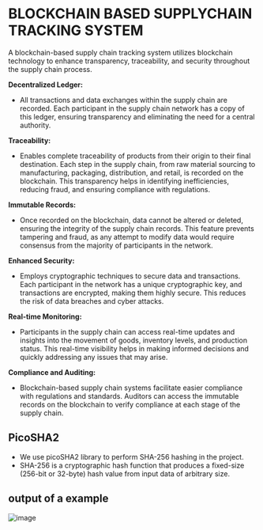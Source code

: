 # BLOCKCHAIN BASED SUPPLYCHAIN TRACKING SYSTEM

A blockchain-based supply chain tracking system utilizes blockchain technology to enhance transparency, traceability, and security throughout the supply chain process.

**Decentralized Ledger:**
- All transactions and data exchanges within the supply chain are recorded. Each participant in the supply chain network has a copy of this ledger, ensuring transparency and eliminating the need for a central authority.

**Traceability:**
- Enables complete traceability of products from their origin to their final destination. Each step in the supply chain, from raw material sourcing to manufacturing, packaging, distribution, and retail, is recorded on the blockchain. This transparency helps in identifying inefficiencies, reducing fraud, and ensuring compliance with regulations.

**Immutable Records:**
- Once recorded on the blockchain, data cannot be altered or deleted, ensuring the integrity of the supply chain records. This feature prevents tampering and fraud, as any attempt to modify data would require consensus from the majority of participants in the network.

**Enhanced Security:**
- Employs cryptographic techniques to secure data and transactions. Each participant in the network has a unique cryptographic key, and transactions are encrypted, making them highly secure. This reduces the risk of data breaches and cyber attacks.

**Real-time Monitoring:**
- Participants in the supply chain can access real-time updates and insights into the movement of goods, inventory levels, and production status. This real-time visibility helps in making informed decisions and quickly addressing any issues that may arise.

**Compliance and Auditing:**
- Blockchain-based supply chain systems facilitate easier compliance with regulations and standards. Auditors can access the immutable records on the blockchain to verify compliance at each stage of the supply chain.

## PicoSHA2
- We use picoSHA2 library to perform SHA-256 hashing in the project.
- SHA-256 is a cryptographic hash function that produces a fixed-size (256-bit or 32-byte) hash value from input data of arbitrary size.

## output of a example
  ![image](https://github.com/Mragankk/Blockchain_based_Supplychain_tracking_system/assets/145200189/d67e2529-8c4f-41fe-9f87-2da1bb0a9ee7)
